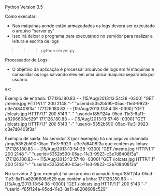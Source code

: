 Python Version 3.5

Como executar:

 - Nas máquinas aonde estão armazedados os logs devera ser executado o arquivo "server.py"
 - Isso irá deixar o programa para executando no servidor para realizar a leitura e escrita de logs
 >>> python server.py
 
 
 
 
 

Processador de Logs:

- O objetivo da aplicação é processar arquivos de logs em N máquinas e consolidar 
os logs salvando eles em uma única maquina separando por usuário.

ex:

Exemplo de entrada:
177.126.180.83 - - [15/Aug/2013:13:54:38 -0300] "GET /meme.jpg HTTP/1.1" 200 2148 "-"
"userid=5352b590-05ac-11e3-9923-c3e7d8408f3a"
177.126.180.83 - - [15/Aug/2013:13:54:38 -0300] "GET /lolcats.jpg HTTP/1.1" 200 5143 "-"
"userid=f85f124a-05cd-11e3-8a11-a8206608c529"
177.126.180.83 - - [15/Aug/2013:13:57:48 -0300] "GET /lolcats.jpg HTTP/1.1" 200 5143 "-"
"userid=5352b590-05ac-11e3-9923-c3e7d8408f3a"

Exemplo de saida:
No servidor 3 (por exemplo) há um arquivo chamado /tmp/5352b590-05ac-11e3-9923-
c3e7d8408f3a que contém as linhas:
177.126.180.83 - - [15/Aug/2013:13:54:38 -0300] "GET /meme.jpg HTTP/1.1" 200 2148 "-"
"userid=5352b590-05ac-11e3-9923-c3e7d8408f3a"
177.126.180.83 - - [15/Aug/2013:13:57:48 -0300] "GET /lolcats.jpg HTTP/1.1" 200 5143 "-"
"userid=5352b590-05ac-11e3-9923-c3e7d8408f3a"

No servidor 2 (por exemplo) há um arquivo chamado
/tmp/f85f124a-05cd-11e3-8a11-a8206608c529 que contém a linha:
177.126.180.83 - - [15/Aug/2013:13:54:38 -0300] "GET /lolcats.jpg HTTP/1.1" 200 5143 "-"
"userid=f85f124a-05cd-11e3-8a11-a8206608c529"